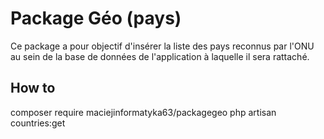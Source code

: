 # Package Géo (pays)
Ce package a pour objectif d'insérer la liste des pays reconnus par l'ONU au sein de la base de données de l'application à laquelle il sera rattaché.
## How to
composer require maciejinformatyka63/packagegeo
php artisan countries:get